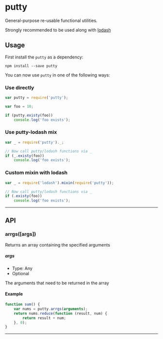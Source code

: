putty
=====

General-purpose re-usable functional utilities.

Strongly recommended to be used along with [lodash](https://github.com/lodash/lodash)

## Usage

First install the `putty` as a dependency:

```shell
npm install --save putty
```

You can now use `putty` in one of the following ways:

### Use directly

```js
var putty = require('putty');

var foo = 10;

if (putty.existy(foo))
	console.log('foo exists');
```

### Use putty-lodash mix
```js
var _ = require('putty')._;

// Now call putty/lodash functions via _
if (_.existy(foo))
	console.log('foo exists');
```

### Custom mixin with lodash
```js
var _ = require('lodash').mixin(require('putty'));

// Now call putty/lodash functions via _
if (.existy(foo))
	console.log('foo exists');
```

---
## API

### arrgs([args])
Returns an array containing the specified arguments

##### args
- Type: Any
- Optional

The arguments that need to be returned in the array

#### Example
``` js
function sum() {
	var nums = putty.arrgs(arguments);
    return nums.reduce(function (result, num) {
    	return result + num;
    }, 0);
}
```
- - -

